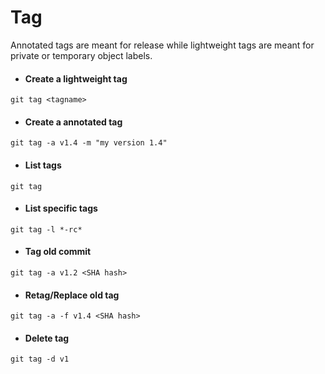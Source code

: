 # Tag

Annotated tags are meant for release while lightweight tags are meant for private or temporary object labels.

- #### Create a lightweight tag  
```git tag <tagname>```

- #### Create a annotated tag  
```git tag -a v1.4 -m "my version 1.4"```

- #### List tags  
```git tag```

- #### List specific tags  
```git tag -l *-rc*```

- #### Tag old commit  
```git tag -a v1.2 <SHA hash>```

- #### Retag/Replace old tag  
```git tag -a -f v1.4 <SHA hash>```

- #### Delete tag  
```git tag -d v1```
